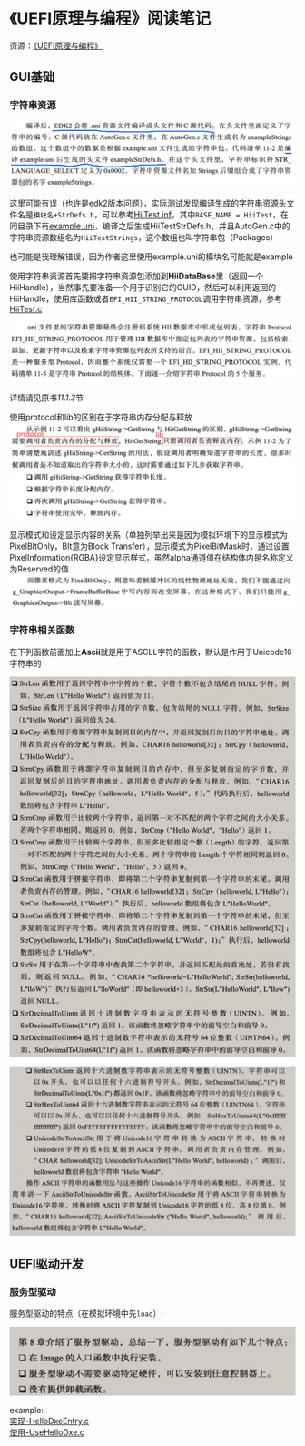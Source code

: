 # 《UEFI原理与编程》阅读笔记  

资源：[《UEFI原理与编程》](../assets/UEFI原理与编程_戴正华(著)%20机械工业出版社_完整版.pdf)  

## GUI基础  

### 字符串资源  

![生成字符串资源文件名](../assets/images/GUI-example.png)  

这里可能有误（也许是edk2版本问题），实际测试发现编译生成的字符串资源头文件名是`模块名+StrDefs.h`，可以参考[HiiTest.inf](../../SimplePkg/App/HiiTest/HiiTest.inf)，其中`BASE_NAME = HiiTest`，在同目录下有[example.uni](../../SimplePkg/App/HiiTest/example.uni)，编译之后生成HiiTestStrDefs.h，并且AutoGen.c中的字符串资源数组名为`HiiTestStrings`，这个数组也叫字符串包（Packages）  

也可能是我理解错误，因为作者这里使用example.uni的模块名可能就是example  

使用字符串资源首先要把字符串资源包添加到**HiiDataBase**里（返回一个HiiHandle），当然事先要准备一个用于识别它的GUID，然后可以利用返回的HiiHandle，使用库函数或者`EFI_HII_STRING_PROTOCOL`调用字符串资源，参考[HiiTest.c](../../SimplePkg/App/HiiTest/HiiTest.c)  

![EFI_HII_STRING_PROTOCOL](../assets/images/GUI-string-protocol.png)  

详情请见原书*11.1.3*节  

使用protocol和lib的区别在于字符串内存分配与释放  
![GetString](../assets/images/GUI-string-GetString.png)  

显示模式和设定显示内容的关系（单独列举出来是因为模拟环境下的显示模式为PixelBltOnly，Blt意为Block Transfer），显示模式为PixelBitMask时，通过设置PixelInformation{RGBA}设定显示样式，虽然alpha通道值在结构体内是名称定义为Reserved的值  
![GetString](../assets/images/GUI-GraphicsOut-Blt.png)  

### 字符串相关函数  

在下列函数前面加上**Ascii**就是用于ASCLL字符的函数，默认是作用于Unicode16字符串的  

![StrOp1](../assets/images/GUI-StringOperator.png)  

![StrOp2](../assets/images/GUI-StringOperator2.png)  

## UEFI驱动开发  

### 服务型驱动  

服务型驱动的特点（在模拟环境中先`load`）:  

![服务型驱动的特点](../assets/images/ServiceDriver.png)  

example:  
[实现-HelloDxeEntry.c](../../SimplePkg/Dxes/HelloDxe/HelloDxeEntry.c)  
[使用-UseHelloDxe.c](../../SimplePkg/App/UseHelloDxe/UseHelloDxe.c)  
